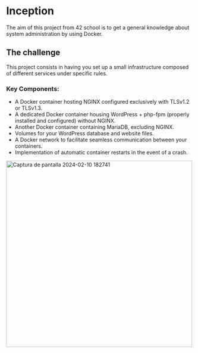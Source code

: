 # Inception

The aim of this project from 42 school is to get a general knowledge about system administration by using Docker.

## The challenge

This project consists in having you set up a small infrastructure composed of different
services under specific rules.

### Key Components:

- A Docker container hosting NGINX configured exclusively with TLSv1.2 or TLSv1.3.
- A dedicated Docker container housing WordPress + php-fpm (properly installed and configured) without NGINX.
- Another Docker container containing MariaDB, excluding NGINX.
- Volumes for your WordPress database and website files.
- A Docker network to facilitate seamless communication between your containers.
- Implementation of automatic container restarts in the event of a crash.
<img width="500" alt="Captura de pantalla 2024-02-10 182741" src="https://github.com/otaola03/Inception/assets/108891460/b5423a0c-8d90-4cf5-811d-94c20dd0dc41">
